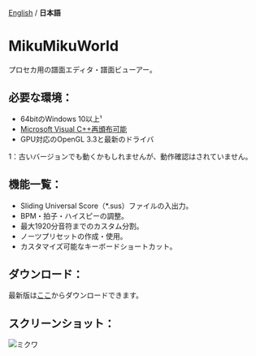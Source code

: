 [English](./README.md) / **日本語**

# MikuMikuWorld
プロセカ用の譜面エディタ・譜面ビューアー。

## 必要な環境：
- 64bitのWindows 10以上¹
- [Microsoft Visual C++再頒布可能](https://aka.ms/vs/17/release/vc_redist.x64.exe)
- GPU対応のOpenGL 3.3と最新のドライバ

1：古いバージョンでも動くかもしれませんが、動作確認はされていません。

## 機能一覧：
- Sliding Universal Score（\*.sus）ファイルの入出力。
- BPM・拍子・ハイスピーの調整。
- 最大1920分音符までのカスタム分割。
- ノーツプリセットの作成・使用。
- カスタマイズ可能なキーボードショートカット。

## ダウンロード：
最新版は[ここ](https://github.com/crash5band/MikuMikuWorld/releases/latest/download/MikuMikuWorld.zip)からダウンロードできます。

## スクリーンショット：
![ミクワ](https://github.com/crash5band/MikuMikuWorld/assets/44091782/c56ec0d3-f50e-4944-94ca-a13a973d075a)
